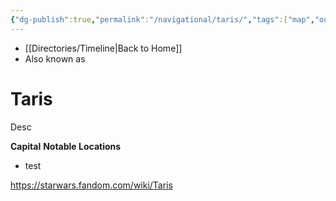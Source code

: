 ```yaml
---
{"dg-publish":true,"permalink":"/navigational/taris/","tags":["map","outerrim","retraining","planet","unfinished"],"dgHomeLink":false}
---
```


- [[Directories/Timeline\|Back to Home]]
- Also known as 

# Taris
Desc

**Capital**
**Notable Locations**
- test

https://starwars.fandom.com/wiki/Taris